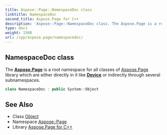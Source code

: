 ```yaml
---
title: Aspose::Page::NamespaceDoc class
linktitle: NamespaceDoc
second_title: Aspose.Page for C++
description: 'Aspose::Page::NamespaceDoc class. The Aspose.Page is a root namespace for all classes of Aspose.Page library which are either directly in it like Device or indirectly through several subnamespaces in C++.'
type: docs
weight: 1500
url: /cpp/aspose.page/namespacedoc/
---
```

## NamespaceDoc class


The **[Aspose.Page](../)** is a root namespace for all classes of [Aspose.Page](../) library which are either directly in it like **[Device](../device/)** or indirectly through several subnamespaces.

```cpp
class NamespaceDoc : public System::Object
```

## See Also

* Class [Object](../../system/object/)
* Namespace [Aspose::Page](../)
* Library [Aspose.Page for C++](../../)
